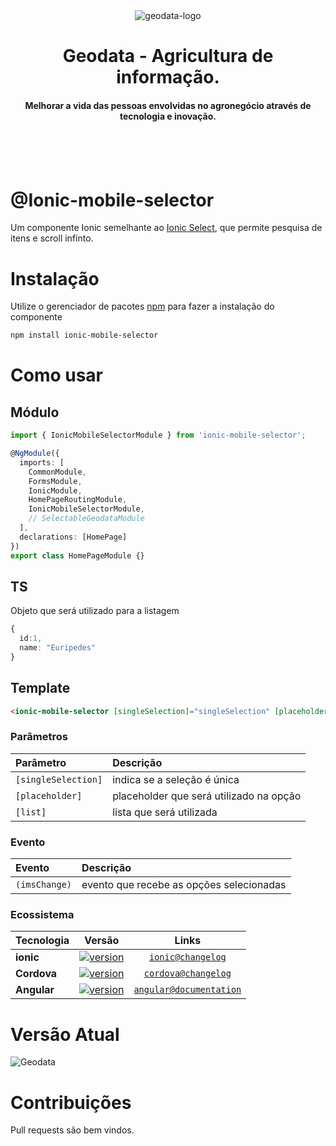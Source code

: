 <div align="center">
  <img src="https://www.geodata.com.br/wp-content/uploads/2019/07/Logo-Menor.png" alt="geodata-logo" width="" height=""/>
  <br>
</div>

<div align="center">
  <h1>Geodata - Agricultura de informação.</h1>
</div>

<div align="center">
  <h4>Melhorar a vida das pessoas envolvidas no agronegócio através de tecnologia e inovação.</h4>
</div>

<br>
<br>
<br>

# @Ionic-mobile-selector
Um componente Ionic semelhante ao [Ionic Select](https://ionicframework.com/docs/api/components/select/Select/), que permite pesquisa de itens e scroll infinto.

# Instalação

Utilize o gerenciador de pacotes [npm](https://www.npmjs.com/) para fazer a instalação do componente

```bash
npm install ionic-mobile-selector
```

# Como usar

## Módulo

```typescript
import { IonicMobileSelectorModule } from 'ionic-mobile-selector';

@NgModule({
  imports: [
    CommonModule,
    FormsModule,
    IonicModule,
    HomePageRoutingModule,
    IonicMobileSelectorModule,
    // SelectableGeodataModule
  ],
  declarations: [HomePage]
})
export class HomePageModule {}
```

## TS

Objeto que será utilizado para a listagem

```typescript
{
  id:1,
  name: "Euripedes"
}
```

## Template

```html
<ionic-mobile-selector [singleSelection]="singleSelection" [placeholder]="placeholder"  [list]="list" (imsChange)="imsChange($event)"></ionic-mobile-selector>

```

### Parâmetros

| Parâmetro         | Descrição |
| :--------         | :-------- |
| `[singleSelection]` | indica se a seleção é única|
| `[placeholder]` | placeholder que será utilizado na opção|
| `[list]` | lista que será utilizada |

### Evento
| Evento         | Descrição |
| :--------         | :-------- |
| `(imsChange)` | evento que recebe as opções selecionadas|

### Ecossistema

| Tecnologia    | Versão                                                        | Links  |
| -------       | -------                                                       | :-----:|
| **ionic**     | [![version](https://badgen.net/badge/version/v3.0.0/blue)](https://ionicframework.com/docs/) | [`ionic@changelog`](https://ionicframework.com/docs/) |
| **Cordova**  | [![version](https://badgen.net/badge/version/v5.2.0/blue)](https://cordova.apache.org/) | [`cordova@changelog`](https://cordova.apache.org/) |
| **Angular**   | [![version](https://badgen.net/badge/version/v9.0.0/blue)](https://angular.io/) | [`angular@documentation`](https://angular.io/) |

# Versão Atual
![Geodata](https://img.shields.io/badge/style-v3.1.1-green?style=for-the-badge&label=ionic-mobile-selector)



# Contribuições

Pull requests são bem vindos. 

